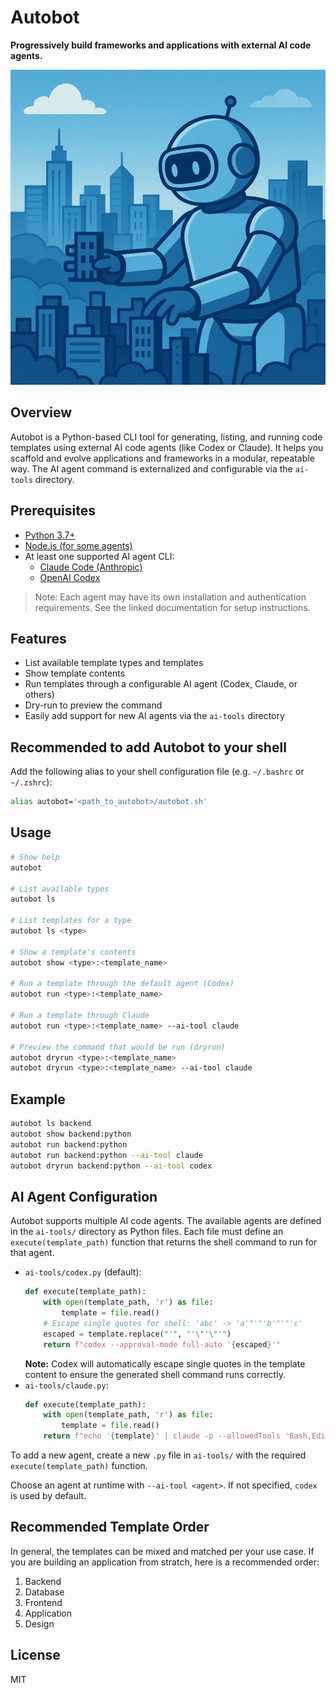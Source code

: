 # Autobot

**Progressively build frameworks and applications with external AI code agents.**

![Autobot Logo](images/autobot.png)

## Overview
Autobot is a Python-based CLI tool for generating, listing, and running code templates using external AI code agents (like Codex or Claude). It helps you scaffold and evolve applications and frameworks in a modular, repeatable way. The AI agent command is externalized and configurable via the `ai-tools` directory.

## Prerequisites
- [Python 3.7+](https://www.python.org/downloads/)
- [Node.js (for some agents)](https://nodejs.org/en/download/)
- At least one supported AI agent CLI:
  - [Claude Code (Anthropic)](https://docs.anthropic.com/en/docs/agents-and-tools/claude-code/overview)
  - [OpenAI Codex](https://github.com/openai/codex)

> Note: Each agent may have its own installation and authentication requirements. See the linked documentation for setup instructions.

## Features
- List available template types and templates
- Show template contents
- Run templates through a configurable AI agent (Codex, Claude, or others)
- Dry-run to preview the command
- Easily add support for new AI agents via the `ai-tools` directory

## Recommended to add Autobot to your shell

Add the following alias to your shell configuration file (e.g. `~/.bashrc` or `~/.zshrc`):

```sh
alias autobot='<path_to_autobot>/autobot.sh'
```

## Usage

```sh
# Show help
autobot

# List available types
autobot ls

# List templates for a type
autobot ls <type>

# Show a template's contents
autobot show <type>:<template_name>

# Run a template through the default agent (Codex)
autobot run <type>:<template_name>

# Run a template through Claude
autobot run <type>:<template_name> --ai-tool claude

# Preview the command that would be run (dryrun)
autobot dryrun <type>:<template_name>
autobot dryrun <type>:<template_name> --ai-tool claude
```

## Example
```sh
autobot ls backend
autobot show backend:python
autobot run backend:python
autobot run backend:python --ai-tool claude
autobot dryrun backend:python --ai-tool codex
```

## AI Agent Configuration

Autobot supports multiple AI code agents. The available agents are defined in the `ai-tools/` directory as Python files. Each file must define an `execute(template_path)` function that returns the shell command to run for that agent.

- `ai-tools/codex.py` (default):
  ```python
  def execute(template_path):
      with open(template_path, 'r') as file:
          template = file.read()
      # Escape single quotes for shell: 'abc' -> 'a'"'"'b'"'"'c'
      escaped = template.replace("'", "'\"'\"'")
      return f"codex --approval-mode full-auto '{escaped}'"
  ```
  **Note:** Codex will automatically escape single quotes in the template content to ensure the generated shell command runs correctly.
- `ai-tools/claude.py`:
  ```python
  def execute(template_path):
      with open(template_path, 'r') as file:
          template = file.read()
      return f"echo '{template}' | claude -p --allowedTools 'Bash,Edit,Write'"
  ```

To add a new agent, create a new `.py` file in `ai-tools/` with the required `execute(template_path)` function.

Choose an agent at runtime with `--ai-tool <agent>`. If not specified, `codex` is used by default.

## Recommended Template Order

In general, the templates can be mixed and matched per your use case. If you are building an application from stratch, here is a recommended order:

1. Backend
2. Database
3. Frontend
4. Application
5. Design

## License
MIT
